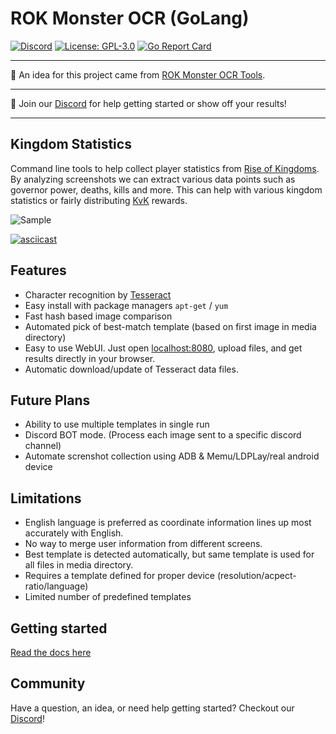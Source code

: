 # ROK Monster OCR (GoLang)

[![Discord](https://img.shields.io/discord/768180228710465598?label=Discord&logo=discord&logoColor=%23ffffff)](https://discord.gg/drhxwVQ) 
[![License: GPL-3.0](https://img.shields.io/github/license/rokmonster/ocr)](https://opensource.org/licenses/GPL-3.0)
[![Go Report Card](https://goreportcard.com/badge/github.com/rokmonster/ocr?style=flat-square)](https://goreportcard.com/report/github.com/rokmonster/ocr)


---

👋 An idea for this project came from [ROK Monster OCR Tools](https://github.com/carmelosantana/rok-monster-ocr).

---

👋 Join our [Discord](https://discord.gg/drhxwVQ) for help getting started or show off your results!

---

## Kingdom Statistics

Command line tools to help collect player statistics from [Rise of Kingdoms](https://rok.lilithgames.com/en). By analyzing screenshots we can extract various data points such as governor power, deaths, kills and more. This can help with various kingdom statistics or fairly distributing [KvK](https://rok.guide/the-lost-kingdom-kvk/) rewards.

![Sample](./media/sample.png)

[![asciicast](https://asciinema.org/a/gYerprrrw0DVOXZbitOfHrPqg.svg)](https://asciinema.org/a/gYerprrrw0DVOXZbitOfHrPqg)

## Features

- Character recognition by [Tesseract](https://github.com/tesseract-ocr/tesseract)
- Easy install with package managers `apt-get` / `yum`
- Fast hash based image comparison
- Automated pick of best-match template (based on first image in media directory)
- Easy to use WebUI. Just open [localhost:8080](http://localhost:8080/), upload files, and get results directly in your browser.
- Automatic download/update of Tesseract data files.

## Future Plans

- Ability to use multiple templates in single run
- Discord BOT mode. (Process each image sent to a specific discord channel)
- Automate screnshot collection using ADB & Memu/LDPLay/real android device

## Limitations

- English language is preferred as coordinate information lines up most accurately with English.
- No way to merge user information from different screens.
- Best template is detected automatically, but same template is used for all files in media directory.
- Requires a template defined for proper device (resolution/acpect-ratio/language)
- Limited number of predefined templates

## Getting started

[Read the docs here](https://xor22h.github.io/rok-monster-ocr-golang/)

## Community

Have a question, an idea, or need help getting started? Checkout our [Discord](https://discord.gg/drhxwVQ)!
